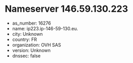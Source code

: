 # Nameserver 146.59.130.223

* as_number: 16276
* name: ip223.ip-146-59-130.eu.
* city: Unknown
* country: FR
* organization: OVH SAS
* version: Unknown
* dnssec: false

